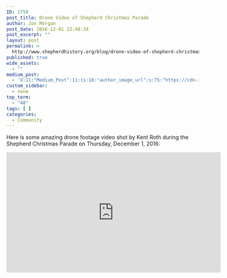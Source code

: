 ```yaml
---
ID: 1750
post_title: Drone Video of Shepherd Christmas Parade
author: Jon Morgan
post_date: 2016-12-01 22:48:34
post_excerpt: ""
layout: post
permalink: >
  http://www.shepherdhistory.org/blog/drone-video-of-shepherd-christmas-parade/
published: true
wide_assets:
  - ""
medium_post:
  - 'O:11:"Medium_Post":11:{s:16:"author_image_url";s:75:"https://cdn-images-1.medium.com/fit/c/200/200/1*SqJTY-3vzTSKsiqc5-cV_A.jpeg";s:10:"author_url";s:28:"https://medium.com/@morga2ja";s:11:"byline_name";N;s:12:"byline_email";N;s:10:"cross_link";s:2:"no";s:2:"id";s:12:"b99a89da47b9";s:21:"follower_notification";s:2:"no";s:7:"license";s:19:"all-rights-reserved";s:14:"publication_id";s:12:"f45ad4d6ec92";s:6:"status";s:5:"draft";s:3:"url";s:41:"https://medium.com/@morga2ja/b99a89da47b9";}'
custom_sidebar:
  - none
top_term:
  - "48"
tags: [ ]
categories:
  - Community
---
```

Here is some amazing drone footage video shot by Kent Roth during the Shepherd Christmas Parade on Thursday, December 1, 2016:

<iframe src="https://www.facebook.com/plugins/video.php?href=https%3A%2F%2Fwww.facebook.com%2Fkent.w.roth%2Fvideos%2F10211212407011670%2F&amp;show_text=0&amp;width=560" width="560" height="315" frameborder="0" scrolling="no" allowfullscreen="allowfullscreen"></iframe>